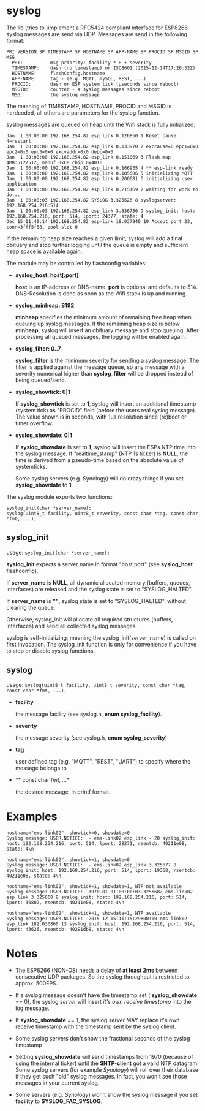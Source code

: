 syslog
======

The lib (tries to )implement a RFC5424 compliant  interface for ESP8266. syslog
messages are send via UDP. Messages are send in the following format:

```
PRI VERSION SP TIMESTAMP SP HOSTNAME SP APP-NAME SP PROCID SP MSGID SP MSG
  PRI:          msg priority: facility * 8 + severity
  TIMESTAMP:    dash (no timestamp) or ISO8601 (2015-12-14T17:26:32Z)
  HOSTNAME:     flashConfig.hostname
  APP-NAME:     tag - (e.g. MQTT, mySQL, REST, ...)
  PROCID:       dash or ESP system tick (µseconds since reboot)
  MSGID:        counter - # syslog messages since reboot
  MSG:          the syslog message
```

The meaning of TIMESTAMP, HOSTNAME, PROCID and MSGID is hardcoded, all others are parameters for the syslog function.

syslog messages are queued on heap until the Wifi stack is fully initialized:

```
Jan  1 00:00:00 192.168.254.82 esp_link 0.126850 1 Reset cause: 4=restart
Jan  1 00:00:00 192.168.254.82 esp_link 0.133970 2 exccause=0 epc1=0x0 epc2=0x0 epc3=0x0 excvaddr=0x0 depc=0x0
Jan  1 00:00:00 192.168.254.82 esp_link 0.151069 3 Flash map 4MB:512/512, manuf 0xC8 chip 0x4016
Jan  1 00:00:00 192.168.254.82 esp_link 0.166935 4 ** esp-link ready
Jan  1 00:00:00 192.168.254.82 esp_link 0.185586 5 initializing MQTT
Jan  1 00:00:00 192.168.254.82 esp_link 0.200681 6 initializing user application
Jan  1 00:00:00 192.168.254.82 esp_link 0.215169 7 waiting for work to do...
Jan  1 00:00:03 192.168.254.82 SYSLOG 3.325626 8 syslogserver: 192.168.254.216:514
Jan  1 00:00:03 192.168.254.82 esp_link 3.336756 9 syslog_init: host: 192.168.254.216, port: 514, lport: 24377, state: 4
Dec 15 11:49:14 192.168.254.82 esp-link 18.037949 10 Accept port 23, conn=3fff5f68, pool slot 0
```

If the remaining heap size reaches a given limit, syslog will add a final obituary
and stop further logging until the queue is empty and sufficient heap space is
available again.

The module may be controlled by flashconfig variables:

* **syslog_host: host[:port]**

    **host** is an IP-address or DNS-name. **port** is optional and defaults to 514.
DNS-Resolution is done as soon as the Wifi stack is up and running.

* **syslog_minheap: 8192**

    **minheap** specifies the minimum amount of remaining free heap when queuing up
syslog messages. If the remaining heap size is below **minheap**, syslog will insert
an obituary message and stop queuing. After processing all queued messages, the
logging will be enabled again.

* **syslog_filter: 0..7**

    **syslog_filter** is the minimum severity for sending a syslog message. The filter
is applied against the message queue, so any message with a severity numerical higher
than **syslog_filter** will be dropped instead of being queued/send.

* **syslog_showtick: 0|1**

    If **syslog_showtick** is set to **1**, syslog will insert an additional timestamp
(system tick) as "PROCID" field (before the users real syslog message).
The value shown is in seconds, with 1µs resolution since (re)boot or timer overflow.

* **syslog_showdate: 0|1**

    If **syslog_showdate** is set to **1**, syslog will insert the ESPs NTP time
into the syslog message. If "realtime_stamp" (NTP 1s ticker) is **NULL**, the
time is derived from a pseudo-time based on the absolute value of systemticks.

    Some syslog servers (e.g. Synology) will do crazy things if you set **syslog_showdate** to **1**


The syslog module exports two functions:

```
syslog_init(char *server_name);
syslog(uint8_t facility, uint8_t severity, const char *tag, const char *fmt, ...);
```

syslog_init
-----------
usage: `syslog_init(char *server_name);`

**syslog_init** expects a server name in format "host:port" (see **syslog_host** flashconfig).

If **server_name** is **NULL**, all dynamic allocated memory (buffers, queues, interfaces)
are released and the syslog state is set to "SYSLOG_HALTED".

If **server_name** is **""**, syslog state is set to "SYSLOG_HALTED", without clearing
the queue.

Otherwise, syslog_init will allocate all required structures (buffers, interfaces) and
send all collected syslog messages.

syslog is self-initializing, meaning the syslog_init(server_name) is called on first
invocation. The syslog_init function is only for convenience if you have to stop or disable syslog functions.


syslog
------
usage: `syslog(uint8_t facility, uint8_t severity, const char *tag, const char *fmt, ...);`

* **facility**

    the message facility (see syslog.h, **enum syslog_facility**).

* **severity**

    the message severity (see syslog.h, **enum syslog_severity**)

* **tag**

    user defined tag (e.g. "MQTT", "REST", "UART") to specify where the message belongs to

* ** const char *fmt, ...**

    the desired message, in printf format.

Examples
========
    hostname="ems-link02", showtick=0, showdate=0
    Syslog message: USER.NOTICE:  - ems-link02 esp_link - 20 syslog_init: host: 192.168.254.216, port: 514, lport: 28271, rsentcb: 40211e08, state: 4\n

    hostname="ems-link02", showtick=1, showdate=0
    Syslog message: USER.NOTICE:  - ems-link02 esp_link 3.325677 8 syslog_init: host: 192.168.254.216, port: 514, lport: 19368, rsentcb: 40211e08, state: 4\n

    hostname="ems-link02", showtick=1, showdate=1, NTP not available
    Syslog message: USER.NOTICE:  1970-01-01T00:00:03.325668Z ems-link02 esp_link 3.325668 8 syslog_init: host: 192.168.254.216, port: 514, lport: 36802, rsentcb: 40211e08, state: 4\n

    hostname="ems-link02", showtick=1, showdate=1, NTP available
    Syslog message: USER.NOTICE:  2015-12-15T11:15:29+00:00 ems-link02 esp_link 182.036860 13 syslog_init: host: 192.168.254.216, port: 514, lport: 43626, rsentcb: 40291db8, state: 4\n

Notes
=====
+ The ESP8266 (NON-OS) needs a delay of **at least 2ms** between consecutive UDP packages. So the syslog throughput is restricted to approx. 500EPS.

+ If a syslog message doesn't have the timestamp set ( **syslog_showdate** == 0), the syslog _server_ will insert _it's own receive timestamp_ into the log message.

+ If **syslog_showdate** == 1, the syslog _server_ MAY replace it's own receive timestamp with the timestamp sent by the syslog client.

+ Some syslog servers don't show the fractional seconds of the syslog timestamp

+ Setting **syslog_showdate** will send timestamps from 1970 (because of using the internal ticker) until the **SNTP-client** got a valid NTP datagram. Some syslog servers (for example _Synology_) will roll over their database if they get such "old" syslog messages. In fact, you won't see those messages in your current syslog.

+ Some servers (e.g. _Synology_) won't show the syslog message if you set **facility** to **SYSLOG_FAC_SYSLOG**.
